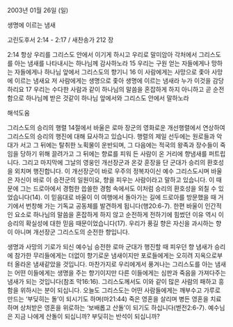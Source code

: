 2003년 01월 26일 (일)

생명에 이르는 냄새



고린도후서 2:14 - 2:17 / 새찬송가 212 장


2:14 항상 우리를 그리스도 안에서 이기게 하시고 우리로 말미암아 각처에서 그리스도를 아는 냄새를 나타내시는 하나님께 감사하노라 
15 우리는 구원 얻는 자들에게나 망하는 자들에게나 하나님 앞에서 그리스도의 향기니 
16 이 사람에게는 사망으로 좇아 사망에 이르는 냄새요 저 사람에게는 생명으로 좇아 생명에 이르는 냄새라 누가 이것을 감당하리요 
17 우리는 수다한 사람과 같이 하나님의 말씀을 혼잡하게 하지 아니하고 곧 순전함으로 하나님께 받은 것같이 하나님 앞에서와 그리스도 안에서 말하노라

해석도움





그리스도의 승리의 행렬 
14절에서 바울은 로마 장군의 영화로운 개선행렬에서 연상하여 그리스도의 승리의 행진에 대해 묘사하고 있습니다. 행렬의 제일 선두에는 원로들과 악대가 서고 그 뒤에는 탈취한 노획물이 운반되며, 그 다음에는 적국의 왕족과 장수들이 죽임을 당하기 위해 끌려가고 그 뒤에는 향료를 피워 든 사람이 온 거리에 향냄새를 퍼트립니다. 그리고 마지막에 그날의 영웅인 개선장군과 온갖 훈장을 단 군대가 승리의 환호성을 외치며 행진합니다. 이 개선장군이 바로 우주의 정복자이신 예수 그리스도시며 바울은 자신이 바로 이 승전군의 일원이요, 향을 피우는 사람이라고 말하고 있습니다. 이 때문에 그는 드로아에서 경험한 씁쓸한 경험 속에서도 이처럼 승리의 환호성을 외칠 수 있었습니다(14). 이 믿음대로 바울이 이 여행에서 돌아가는 길에 드로아를 방문했을 때 거기에서 번창해 가는 기독교 공동체를 발견하게 됩니다(행20:6-7). 한편 바울이 인간적인 요소로 하나님의 말씀을 혼잡하게 하지 않고 순전하게 전하기에 힘썼던 이유 역시 이 승리의 확실성에 대한 믿음 때문이었습니다(17). 우리가 풍길 향은 자신을 과시하는 향이 아니며 개선장군 그리스도의 순전한 향입니다. 



생명과 사망의 기로가 되신 예수님 
승전한 로마 군대가 행진할 때 피우던 향 냄새가 승리에 참가한 무리들에게는 더없이 향기로운 냄새이지만 포로들에게는 오히려 지옥으로부터 올라온 냄새같았을 것입니다. 마찬가지로 우리에게서 풍겨나는 그리스도를 아는 냄새는 어떤 이들에게는 생명을 주는 향기이지만 다른 이들에게는 심판과 죽음을 가져다주는 냄새가 되는 것입니다(참조 막16:16). 그리스도께서도 이와 같이 많은 사람의 패하고 흥함을 위하시는 분이 되십니다. 오늘도 그리스도는 어떤 사람들에게는 깨부수고 가루로 만드는 ‘부딪히는 돌’이 되시기도 하며(마21:44) 죽은 영혼을 살리며 병든 영혼을 치료하며 상처받은 영혼을 위로하는 ‘보배롭고 산돌’이 되기도 하십니다(벧전2:6-7). 예수님은 지금 나에게 산돌이 되십니까? 부딪히는 반석이 되십니까?